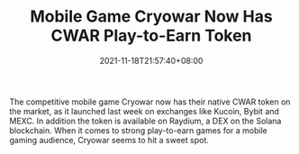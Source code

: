 ﻿---
title: "Mobile Game Cryowar Now Has CWAR Play-to-Earn Token"
date: 2021-11-18T21:57:40+08:00
lastmod: 2021-11-18T16:45:40+08:00
draft: false
authors: ["Quinby"]
description: "The competitive mobile game Cryowar now has their native CWAR token on the market, as it launched last week on exchanges like Kucoin, Bybit and MEXC. In addition the token is available on Raydium, a DEX on the Solana blockchain. When it comes to strong play-to-earn games for a mobile gaming audience, Cryowar seems to hit a sweet spot."
featuredImage: "mobile-game-cryowar-now-has-cwar-play-to-earn-token.png"
tags: ["Strategy Games","Play to Earn"]
categories: ["news"]
news: ["Strategy Games"]
weight: 
lightgallery: true
pinned: false
recommend: false
recommend1: false
---

The competitive mobile game Cryowar now has their native CWAR token on the market, as it launched last week on exchanges like Kucoin, Bybit and MEXC. In addition the token is available on Raydium, a DEX on the Solana blockchain. When it comes to strong play-to-earn games for a mobile gaming audience, Cryowar seems to hit a sweet spot.

<!--more-->

